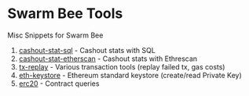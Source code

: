 # Swarm Bee Tools

Misc Snippets for Swarm Bee

1. [cashout-stat-sql](cashout-stat-sql) - Cashout stats with SQL
2. [cashout-stat-etherscan](cashout-stat-etherscan) - Cashout stats with Ethrescan
3. [tx-replay](tx-replay) - Various transaction tools (replay failed tx, gas costs)
4. [eth-keystore](eth-keystore) - Ethereum standard keystore (create/read Private Key)
5. [erc20](erc20) - Contract queries